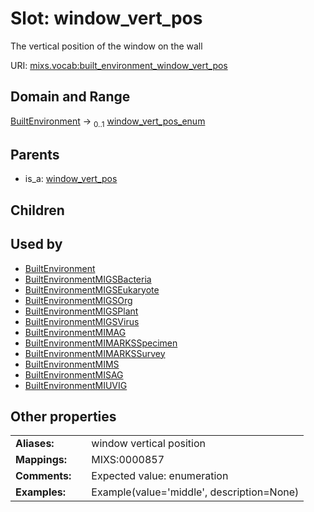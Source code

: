 
# Slot: window_vert_pos


The vertical position of the window on the wall

URI: [mixs.vocab:built_environment_window_vert_pos](https://w3id.org/mixs/vocab/built_environment_window_vert_pos)


## Domain and Range

[BuiltEnvironment](BuiltEnvironment.md) &#8594;  <sub>0..1</sub> [window_vert_pos_enum](window_vert_pos_enum.md)

## Parents

 *  is_a: [window_vert_pos](window_vert_pos.md)

## Children


## Used by

 * [BuiltEnvironment](BuiltEnvironment.md)
 * [BuiltEnvironmentMIGSBacteria](BuiltEnvironmentMIGSBacteria.md)
 * [BuiltEnvironmentMIGSEukaryote](BuiltEnvironmentMIGSEukaryote.md)
 * [BuiltEnvironmentMIGSOrg](BuiltEnvironmentMIGSOrg.md)
 * [BuiltEnvironmentMIGSPlant](BuiltEnvironmentMIGSPlant.md)
 * [BuiltEnvironmentMIGSVirus](BuiltEnvironmentMIGSVirus.md)
 * [BuiltEnvironmentMIMAG](BuiltEnvironmentMIMAG.md)
 * [BuiltEnvironmentMIMARKSSpecimen](BuiltEnvironmentMIMARKSSpecimen.md)
 * [BuiltEnvironmentMIMARKSSurvey](BuiltEnvironmentMIMARKSSurvey.md)
 * [BuiltEnvironmentMIMS](BuiltEnvironmentMIMS.md)
 * [BuiltEnvironmentMISAG](BuiltEnvironmentMISAG.md)
 * [BuiltEnvironmentMIUVIG](BuiltEnvironmentMIUVIG.md)

## Other properties

|  |  |  |
| --- | --- | --- |
| **Aliases:** | | window vertical position |
| **Mappings:** | | MIXS:0000857 |
| **Comments:** | | Expected value: enumeration |
| **Examples:** | | Example(value='middle', description=None) |

